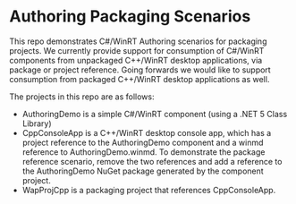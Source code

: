 # Authoring Packaging Scenarios

This repo demonstrates C#/WinRT Authoring scenarios for packaging projects. We currently provide support for consumption of C#/WinRT components from unpackaged C++/WinRT desktop applications, via package or project reference. Going forwards we would like to support consumption from packaged C++/WinRT desktop applications as well.

The projects in this repo are as follows:
- AuthoringDemo is a simple C#/WinRT component (using a .NET 5 Class Library)
- CppConsoleApp is a C++/WinRT desktop console app, which has a project reference to the AuthoringDemo component and a winmd reference to AuthoringDemo.winmd. To demonstrate the package reference scenario, remove the two references and add a reference to the AuthoringDemo NuGet package generated by the component project.
- WapProjCpp is a packaging project that references CppConsoleApp. 

